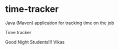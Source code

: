 # time-tracker
Java (Maven) application for tracking time on the job

Time tracker

Good Night Students!!!
Vikas
